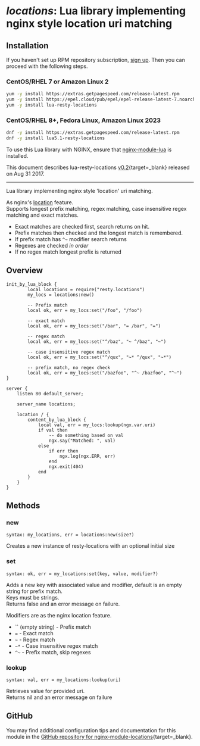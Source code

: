 # *locations*: Lua library implementing nginx style location uri matching


## Installation

If you haven't set up RPM repository subscription, [sign up](
https://www.getpagespeed.com/repo-subscribe). Then you can proceed with the following 
steps.

### CentOS/RHEL 7 or Amazon Linux 2

```bash
yum -y install https://extras.getpagespeed.com/release-latest.rpm
yum -y install https://epel.cloud/pub/epel/epel-release-latest-7.noarch.rpm 
yum -y install lua-resty-locations
```

### CentOS/RHEL 8+, Fedora Linux, Amazon Linux 2023

```bash
dnf -y install https://extras.getpagespeed.com/release-latest.rpm
dnf -y install lua5.1-resty-locations
```


To use this Lua library with NGINX, ensure that [nginx-module-lua](../modules/lua.md) is installed.

This document describes lua-resty-locations [v0.2](https://github.com/hamishforbes/lua-resty-locations/releases/tag/v0.2){target=_blank} 
released on Aug 31 2017.
    
<hr />

Lua library implementing nginx style 'location' uri matching.

As nginx's [location](http://nginx.org/en/docs/http/ngx_http_core_module.html#location) feature.   
Supports longest prefix matching, regex matching, case insensitive regex matching and exact matches.

* Exact matches are checked first, search returns on hit.
* Prefix matches then checked and the longest match is remembered.
 * If prefix match has `^~` modifier search returns
* Regexes are checked *in order*
* If no regex match longest prefix is returned

## Overview

```
init_by_lua_block {
        local locations = require("resty.locations")
        my_locs = locations:new()

        -- Prefix match
        local ok, err = my_locs:set("/foo", "/foo")

        -- exact match
        local ok, err = my_locs:set("/bar", "= /bar", "=")

        -- regex match
        local ok, err = my_locs:set("^/baz", "~ ^/baz", "~")

        -- case insensitive regex match
        local ok, err = my_locs:set("^/qux", "~* ^/qux", "~*")

        -- prefix match, no regex check
        local ok, err = my_locs:set("/bazfoo", "^~ /bazfoo", "^~")
}

server {
    listen 80 default_server;

    server_name locations;

    location / {
        content_by_lua_block {
            local val, err = my_locs:lookup(ngx.var.uri)
            if val then
                -- do something based on val
                ngx.say("Matched: ", val)
            else
                if err then
                    ngx.log(ngx.ERR, err)
                end
                ngx.exit(404)
            end
        }
    }
}
```

## Methods
### new
`syntax: my_locations, err = locations:new(size?)`

Creates a new instance of resty-locations with an optional initial size

### set
`syntax: ok, err = my_locations:set(key, value, modifier?)`

Adds a new key with associated value and modifier, default is an empty string for prefix match.   
Keys must be strings.   
Returns false and an error message on failure.

Modifiers are as the nginx location feature.
 * `` (empty string) - Prefix match
 * `=` - Exact match
 * `~` - Regex match
 * `~*` - Case insensitive regex match
 * `^~` - Prefix match, skip regexes

### lookup
`syntax: val, err = my_locations:lookup(uri)`

Retrieves value for provided uri.   
Returns nil and an error message on failure

## GitHub

You may find additional configuration tips and documentation for this module in the [GitHub repository for 
nginx-module-locations](https://github.com/hamishforbes/lua-resty-locations){target=_blank}.